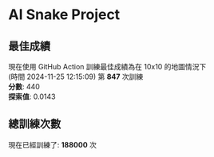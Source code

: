 
# AI Snake Project

## **最佳成績**
現在使用 GitHub Action 訓練最佳成績為在 10x10 的地圖情況下  
(時間 2024-11-25 12:15:09) 第 **847** 次訓練  
**分數**: 440  
**探索值**: 0.0143

## 總訓練次數
現在已經訓練了: **188000** 次
